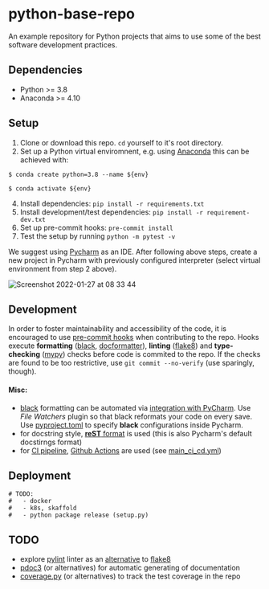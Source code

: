 # python-base-repo
An example repository for Python projects that aims to use some of the best software development practices.

## Dependencies
* Python >= 3.8
* Anaconda >= 4.10

## Setup
1. Clone or download this repo. `cd` yourself to it's root directory.
2. Set up a Python virtual enviromnent, e.g. using [Anaconda](https://www.anaconda.com/) this can be achieved with:

`$ conda create python=3.8 --name ${env}`

`$ conda activate ${env}`

4. Install dependencies: `pip install -r requirements.txt`
5. Install development/test dependencies: `pip install -r requirement-dev.txt`
6. Set up pre-commit hooks: `pre-commit install`
7. Test the setup by running `python -m pytest -v`

We suggest using [Pycharm](https://www.jetbrains.com/pycharm/) as an IDE. After following above steps, create a new project in Pycharm with previously configured interpreter (select virtual environment from step 2 above).

![Screenshot 2022-01-27 at 08 33 44](https://user-images.githubusercontent.com/79791019/151312300-cf84f203-8b8e-4be7-965a-678e17d3313a.png)


## Development

In order to foster maintainability and accessibility of the code, it is encouraged to use [pre-commit hooks](https://github.com/AmanaAdvisors/mwmquant/blob/main/.pre-commit-config.yaml) when contributing to the repo. Hooks execute **formatting** ([black](https://black.readthedocs.io/en/stable/index.html), [docformatter](https://github.com/myint/docformatter)), **linting** ([flake8](https://github.com/PyCQA/flake8)) and **type-checking** ([mypy](http://mypy-lang.org)) checks before code is commited to the repo. If the checks are found to be too restrictive, use `git commit --no-verify` (use sparingly, though).


#### Misc:
- [black](https://black.readthedocs.io/en/stable/index.html) formatting can be automated via
[integration with PyCharm](https://black.readthedocs.io/en/stable/integrations/editors.html). Use *File Watchers* plugin so that black reformats
your code on every save. Use [pyproject.toml](https://github.com/metodj/python-base-repo/blob/main/pyproject.toml) to specify **black** configurations inside Pycharm.
- for docstring style, [**reST** format](https://stackoverflow.com/a/24385103/9816164) is used (this is also Pycharm's default docstirngs format)
- for [CI pipeline](https://realpython.com/python-continuous-integration/), [Github Actions](https://docs.github.com/en/actions) are used (see [main_ci_cd.yml](https://github.com/metodj/python-base-repo/blob/main/.github/workflows/main_ci_cd.yml))



## Deployment

```
# TODO:
#   - docker
#   - k8s, skaffold
#   - python package release (setup.py)
 ```


## TODO

- explore [pylint](https://github.com/PyCQA/pylint) linter as an [alternative](https://www.slant.co/versus/12630/12632/~pylint_vs_flake8) to [flake8](https://github.com/PyCQA/flake8)
- [pdoc3](https://pdoc3.github.io/pdoc/) (or alternatives) for automatic generating of documentation
- [coverage.py](https://github.com/nedbat/coveragepy) (or alternatives) to track the test coverage in the repo
